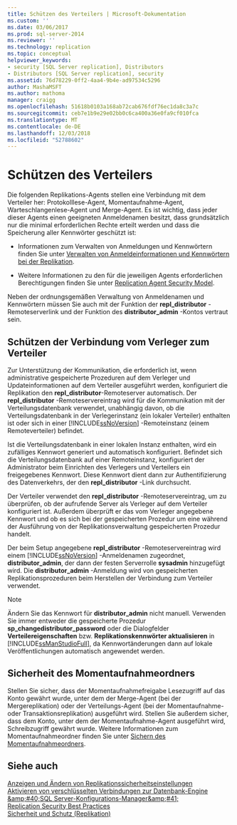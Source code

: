 ```yaml
---
title: Schützen des Verteilers | Microsoft-Dokumentation
ms.custom: ''
ms.date: 03/06/2017
ms.prod: sql-server-2014
ms.reviewer: ''
ms.technology: replication
ms.topic: conceptual
helpviewer_keywords:
- security [SQL Server replication], Distributors
- Distributors [SQL Server replication], security
ms.assetid: 76d78229-0ff2-4aa4-9b4e-ad97534c5296
author: MashaMSFT
ms.author: mathoma
manager: craigg
ms.openlocfilehash: 51618b0103a168ab72cab676fdf76ec1da8c3a7c
ms.sourcegitcommit: ceb7e1b9e29e02bb0c6ca400a36e0fa9cf010fca
ms.translationtype: MT
ms.contentlocale: de-DE
ms.lasthandoff: 12/03/2018
ms.locfileid: "52788602"
---
```

# <a name="secure-the-distributor"></a>Schützen des Verteilers
  Die folgenden Replikations-Agents stellen eine Verbindung mit dem Verteiler her: Protokolllese-Agent, Momentaufnahme-Agent, Warteschlangenlese-Agent und Merge-Agent. Es ist wichtig, dass jeder dieser Agents einen geeigneten Anmeldenamen besitzt, dass grundsätzlich nur die minimal erforderlichen Rechte erteilt werden und dass die Speicherung aller Kennwörter geschützt ist:  
  
-   Informationen zum Verwalten von Anmeldungen und Kennwörtern finden Sie unter [Verwalten von Anmeldeinformationen und Kennwörtern bei der Replikation](manage-logins-and-passwords-in-replication.md).  
  
-   Weitere Informationen zu den für die jeweiligen Agents erforderlichen Berechtigungen finden Sie unter [Replication Agent Security Model](replication-agent-security-model.md).  
  
 Neben der ordnungsgemäßen Verwaltung von Anmeldenamen und Kennwörtern müssen Sie auch mit der Funktion der **repl_distributor** -Remoteserverlink und der Funktion des **distributor_admin** -Kontos vertraut sein.  
  
## <a name="securing-the-connection-from-the-publisher-to-the-distributor"></a>Schützen der Verbindung vom Verleger zum Verteiler  
 Zur Unterstützung der Kommunikation, die erforderlich ist, wenn administrative gespeicherte Prozeduren auf dem Verleger und Updateinformationen auf dem Verteiler ausgeführt werden, konfiguriert die Replikation den **repl_distributor**-Remoteserver automatisch. Der **repl_distributor** -Remoteservereintrag wird für die Kommunikation mit der Verteilungsdatenbank verwendet, unabhängig davon, ob die Verteilungsdatenbank in der Verlegerinstanz (ein lokaler Verteiler) enthalten ist oder sich in einer [!INCLUDE[ssNoVersion](../../../includes/ssnoversion-md.md)] -Remoteinstanz (einem Remoteverteiler) befindet.  
  
 Ist die Verteilungsdatenbank in einer lokalen Instanz enthalten, wird ein zufälliges Kennwort generiert und automatisch konfiguriert. Befindet sich die Verteilungsdatenbank auf einer Remoteinstanz, konfiguriert der Administrator beim Einrichten des Verlegers und Verteilers ein freigegebenes Kennwort. Diese Kennwort dient dann zur Authentifizierung des Datenverkehrs, der den **repl_distributor** -Link durchsucht.  
  
 Der Verteiler verwendet den **repl_distributor** -Remoteservereintrag, um zu überprüfen, ob der aufrufende Server als Verleger auf dem Verteiler konfiguriert ist. Außerdem überprüft er das vom Verleger angegebene Kennwort und ob es sich bei der gespeicherten Prozedur um eine während der Ausführung von der Replikationsverwaltung gespeicherten Prozedur handelt.  
  
 Der beim Setup angegebene **repl_distributor** -Remoteservereintrag wird einem [!INCLUDE[ssNoVersion](../../../includes/ssnoversion-md.md)] -Anmeldenamen zugeordnet, **distributor_admin**, der dann der festen Serverrolle **sysadmin** hinzugefügt wird. Die **distributor_admin** -Anmeldung wird von gespeicherten Replikationsprozeduren beim Herstellen der Verbindung zum Verteiler verwendet.  
  
> [!NOTE]  
>  Ändern Sie das Kennwort für **distributor_admin** nicht manuell. Verwenden Sie immer entweder die gespeicherte Prozedur **sp_changedistributor_password** oder die Dialogfelder **Verteilereigenschaften** bzw. **Replikationskennwörter aktualisieren** in [!INCLUDE[ssManStudioFull](../../../includes/ssmanstudiofull-md.md)], da Kennwortänderungen dann auf lokale Veröffentlichungen automatisch angewendet werden.  
  
## <a name="snapshot-folder-security"></a>Sicherheit des Momentaufnahmeordners  
 Stellen Sie sicher, dass der Momentaufnahmefreigabe Lesezugriff auf das Konto gewährt wurde, unter dem der Merge-Agent (bei der Mergereplikation) oder der Verteilungs-Agent (bei der Momentaufnahme- oder Transaktionsreplikation) ausgeführt wird. Stellen Sie außerdem sicher, dass dem Konto, unter dem der Momentaufnahme-Agent ausgeführt wird, Schreibzugriff gewährt wurde. Weitere Informationen zum Momentaufnahmeordner finden Sie unter [Sichern des Momentaufnahmeordners](secure-the-snapshot-folder.md).  
  
## <a name="see-also"></a>Siehe auch  
 [Anzeigen und Ändern von Replikationssicherheitseinstellungen](view-and-modify-replication-security-settings.md)   
 [Aktivieren von verschlüsselten Verbindungen zur Datenbank-Engine &amp;amp;#40;SQL Server-Konfigurations-Manager&amp;amp;#41;](../../../database-engine/configure-windows/enable-encrypted-connections-to-the-database-engine.md)   
 [Replication Security Best Practices](replication-security-best-practices.md)   
 [Sicherheit und Schutz &#40;Replikation&#41;](security-and-protection-replication.md)  
  
  
